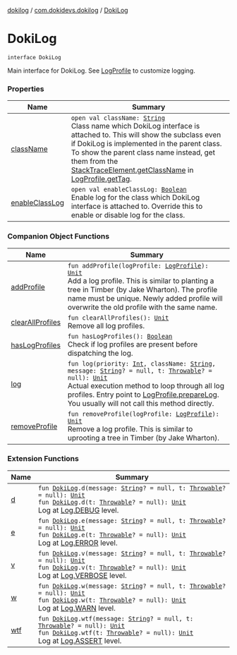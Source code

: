 [dokilog](../../index.md) / [com.dokidevs.dokilog](../index.md) / [DokiLog](./index.md)

# DokiLog

`interface DokiLog`

Main interface for DokiLog. See [LogProfile](../-log-profile/index.md) to customize logging.

### Properties

| Name | Summary |
|---|---|
| [className](class-name.md) | `open val className: `[`String`](https://kotlinlang.org/api/latest/jvm/stdlib/kotlin/-string/index.html)<br>Class name which DokiLog interface is attached to. This will show the subclass even if DokiLog is implemented in the parent class. To show the parent class name instead, get them from the [StackTraceElement.getClassName](https://developer.android.com/reference/java/lang/StackTraceElement.html#getClassName()) in [LogProfile.getTag](../-log-profile/get-tag.md). |
| [enableClassLog](enable-class-log.md) | `open val enableClassLog: `[`Boolean`](https://kotlinlang.org/api/latest/jvm/stdlib/kotlin/-boolean/index.html)<br>Enable log for the class which DokiLog interface is attached to. Override this to enable or disable log for the class. |

### Companion Object Functions

| Name | Summary |
|---|---|
| [addProfile](add-profile.md) | `fun addProfile(logProfile: `[`LogProfile`](../-log-profile/index.md)`): `[`Unit`](https://kotlinlang.org/api/latest/jvm/stdlib/kotlin/-unit/index.html)<br>Add a log profile. This is similar to planting a tree in Timber (by Jake Wharton). The profile name must be unique. Newly added profile will overwrite the old profile with the same name. |
| [clearAllProfiles](clear-all-profiles.md) | `fun clearAllProfiles(): `[`Unit`](https://kotlinlang.org/api/latest/jvm/stdlib/kotlin/-unit/index.html)<br>Remove all log profiles. |
| [hasLogProfiles](has-log-profiles.md) | `fun hasLogProfiles(): `[`Boolean`](https://kotlinlang.org/api/latest/jvm/stdlib/kotlin/-boolean/index.html)<br>Check if log profiles are present before dispatching the log. |
| [log](log.md) | `fun log(priority: `[`Int`](https://kotlinlang.org/api/latest/jvm/stdlib/kotlin/-int/index.html)`, className: `[`String`](https://kotlinlang.org/api/latest/jvm/stdlib/kotlin/-string/index.html)`, message: `[`String`](https://kotlinlang.org/api/latest/jvm/stdlib/kotlin/-string/index.html)`? = null, t: `[`Throwable`](https://kotlinlang.org/api/latest/jvm/stdlib/kotlin/-throwable/index.html)`? = null): `[`Unit`](https://kotlinlang.org/api/latest/jvm/stdlib/kotlin/-unit/index.html)<br>Actual execution method to loop through all log profiles. Entry point to [LogProfile.prepareLog](../-log-profile/prepare-log.md). You usually will not call this method directly. |
| [removeProfile](remove-profile.md) | `fun removeProfile(logProfile: `[`LogProfile`](../-log-profile/index.md)`): `[`Unit`](https://kotlinlang.org/api/latest/jvm/stdlib/kotlin/-unit/index.html)<br>Remove a log profile. This is similar to uprooting a tree in Timber (by Jake Wharton). |

### Extension Functions

| Name | Summary |
|---|---|
| [d](../d.md) | `fun `[`DokiLog`](./index.md)`.d(message: `[`String`](https://kotlinlang.org/api/latest/jvm/stdlib/kotlin/-string/index.html)`? = null, t: `[`Throwable`](https://kotlinlang.org/api/latest/jvm/stdlib/kotlin/-throwable/index.html)`? = null): `[`Unit`](https://kotlinlang.org/api/latest/jvm/stdlib/kotlin/-unit/index.html)<br>`fun `[`DokiLog`](./index.md)`.d(t: `[`Throwable`](https://kotlinlang.org/api/latest/jvm/stdlib/kotlin/-throwable/index.html)`? = null): `[`Unit`](https://kotlinlang.org/api/latest/jvm/stdlib/kotlin/-unit/index.html)<br>Log at [Log.DEBUG](https://developer.android.com/reference/android/util/Log.html#DEBUG) level. |
| [e](../e.md) | `fun `[`DokiLog`](./index.md)`.e(message: `[`String`](https://kotlinlang.org/api/latest/jvm/stdlib/kotlin/-string/index.html)`? = null, t: `[`Throwable`](https://kotlinlang.org/api/latest/jvm/stdlib/kotlin/-throwable/index.html)`? = null): `[`Unit`](https://kotlinlang.org/api/latest/jvm/stdlib/kotlin/-unit/index.html)<br>`fun `[`DokiLog`](./index.md)`.e(t: `[`Throwable`](https://kotlinlang.org/api/latest/jvm/stdlib/kotlin/-throwable/index.html)`? = null): `[`Unit`](https://kotlinlang.org/api/latest/jvm/stdlib/kotlin/-unit/index.html)<br>Log at [Log.ERROR](https://developer.android.com/reference/android/util/Log.html#ERROR) level. |
| [v](../v.md) | `fun `[`DokiLog`](./index.md)`.v(message: `[`String`](https://kotlinlang.org/api/latest/jvm/stdlib/kotlin/-string/index.html)`? = null, t: `[`Throwable`](https://kotlinlang.org/api/latest/jvm/stdlib/kotlin/-throwable/index.html)`? = null): `[`Unit`](https://kotlinlang.org/api/latest/jvm/stdlib/kotlin/-unit/index.html)<br>`fun `[`DokiLog`](./index.md)`.v(t: `[`Throwable`](https://kotlinlang.org/api/latest/jvm/stdlib/kotlin/-throwable/index.html)`? = null): `[`Unit`](https://kotlinlang.org/api/latest/jvm/stdlib/kotlin/-unit/index.html)<br>Log at [Log.VERBOSE](https://developer.android.com/reference/android/util/Log.html#VERBOSE) level. |
| [w](../w.md) | `fun `[`DokiLog`](./index.md)`.w(message: `[`String`](https://kotlinlang.org/api/latest/jvm/stdlib/kotlin/-string/index.html)`? = null, t: `[`Throwable`](https://kotlinlang.org/api/latest/jvm/stdlib/kotlin/-throwable/index.html)`? = null): `[`Unit`](https://kotlinlang.org/api/latest/jvm/stdlib/kotlin/-unit/index.html)<br>`fun `[`DokiLog`](./index.md)`.w(t: `[`Throwable`](https://kotlinlang.org/api/latest/jvm/stdlib/kotlin/-throwable/index.html)`? = null): `[`Unit`](https://kotlinlang.org/api/latest/jvm/stdlib/kotlin/-unit/index.html)<br>Log at [Log.WARN](https://developer.android.com/reference/android/util/Log.html#WARN) level. |
| [wtf](../wtf.md) | `fun `[`DokiLog`](./index.md)`.wtf(message: `[`String`](https://kotlinlang.org/api/latest/jvm/stdlib/kotlin/-string/index.html)`? = null, t: `[`Throwable`](https://kotlinlang.org/api/latest/jvm/stdlib/kotlin/-throwable/index.html)`? = null): `[`Unit`](https://kotlinlang.org/api/latest/jvm/stdlib/kotlin/-unit/index.html)<br>`fun `[`DokiLog`](./index.md)`.wtf(t: `[`Throwable`](https://kotlinlang.org/api/latest/jvm/stdlib/kotlin/-throwable/index.html)`? = null): `[`Unit`](https://kotlinlang.org/api/latest/jvm/stdlib/kotlin/-unit/index.html)<br>Log at [Log.ASSERT](https://developer.android.com/reference/android/util/Log.html#ASSERT) level. |
